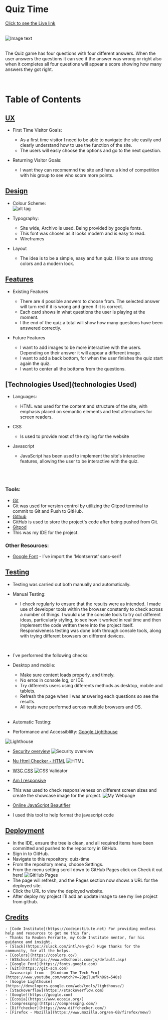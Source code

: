 # Quiz Time 

[Click to see the Live link](https://example.com)<br/><br/>

![Image text](./assets/images/responsive-min.png)<br/></br>

The Quiz game has four questions with four different answers. When the user answers the questions it can see if the answer was wrong or right also when it completes all four questions will appear a score showing how many answers they got right.

</br>

# Table of Contents

## [UX](general-info)

- First Time Visitor Goals:</br>
    - As a first time visitor I need to be able to navigate the site easily and clearly understand how to use the function of the site.
    - The users will easly choose the options and go to the next question.

- Returning Visitor Goals:</br>
    - I want they can recomemnd the site and have a kind of competition with his group to see who score more points.
    
## [Design](design)

- Colour Scheme:</br>
![alt tag](./assets/images/colours-min.png "Colour scheme")

- Typography:</br>
    - Site wide, Archivo is used. Being provided by google fonts.
    - This font was chosen as it looks modern and is easy to read.
    - Wireframes

- Layout</br>
    - The idea is to be a simple, easy and fun quiz. I like to use strong colors and a modern look.

## [Features](features)
- Existing Features</br>
    - There are 4 possible answers to choose from. The selected answer will turn red if it is wrong and green if it is correct.
    - Each card shows in what questions the user is playing at the moment.
    - I the end of the quiz a total will show how many questions have been answered correctly.

- Future Features</br>
    - I want to add images to be more interactive with the users. Depending on their answer it will appear a different image.
    - I want to add a back bottom, for when the user finishes the quiz start again the quiz.
    - I want to center all the bottoms from the questions.

## [Technologies Used](technologies Used)
-  Languages: </br>
    - HTML was used for the content and structure of the site, with emphasis placed on semantic elements and text alternatives for screen readers.
    

-  CSS</br>
    - Is used to provide most of the styling for the website</br>

- Javascript</br>
    - JavaScript has been used to implement the site's interactive features, allowing the user to be interactive with the quiz.
  
<br/><br/>

### Tools:

 - [Git](https://git-scm.com)
 - Git was used for version control by utilizing the Gitpod terminal to commit to Git and Push to GitHub.
 - [Github](https://github.com/gleidecn/quiz-time)
 - GitHub is used to store the project's code after being pushed from Git.
 - [Gitpod](https://gitpod.io/workspaces)
 - This was my IDE for the project.</br>

 ### Other Resources:

 - [Google Font](https://fonts.google.com) - I´ve import the 'Montserrat' sans-serif

## [Testing](testing)
- Testing was carried out both manually and automatically.

- Manual Testing:

    - I check regularly to ensure that the results were as intended. I made use of developer tools within the browser constantly to check across a number of things. I would use the console tools to try out different ideas, particularly styling, to see how it worked in real time and then implement the code written there into the project itself. Responsiveness testing was done both through console tools, along with trying different browsers on different devices.
<br/>

- I´ve performed the following checks:<br/>
-  Desktop and mobile:
    - Make sure content loads properly, and timely.
    - No erros in console log, or IDE.
    - Try differents users using differents methods as desktop, mobile and tablets.
    - Refresh the page when I was answering each questions so see the results.
    - All  tests were performed across multiple browsers and OS.
<br/><br/>

- Automatic Testing:

- Performance and Accessiblilty:
[Google Lighthouse](https://developers.google.com/web/tools/lighthouse/)  
 
![Lighthouse](./assets/images/passing-the-metrics-min.png "Validation")

- [Security overview](https://8000-blue-dog-u2w0biqy.ws-eu18.gitpod.io/)
![Security overview](./assets/images/Security-overview-min.png)

- [Nu Html Checker - HTML](https://validator.w3.org/nu/?doc=https%3A%2F%2F8000-blue-dog-u2w0biqy.ws-eu18.gitpod.io%2F)
![HTML](./assets/images/html-validator-min.png)

- [W3C CSS](https://jigsaw.w3.org/css-validator/validator?uri=https%3A%2F%2F8000-blue-dog-u2w0biqy.ws-eu18.gitpod.io%2F&profile=css3svg&usermedium=all&warning=1&vextwarning=&lang=en)
![CSS Validator](./assets/images/css-validator-min.png)

- [Am I responsive](http://ami.responsivedesign.is) 
- This was used to check responsiveness on different screen sizes and create the showcase image for the project.
![My Webpage](./assets/images/2-responsive.png)

- [Online JavaScript Beautifier](https://beautifier.io)
- I used this tool to help format the javascript code 

## [Deployment](deployment)

-  In the IDE, ensure the tree is clean, and all required items have been committed and pushed to the repository in GitHub.
- Sign in to GitHub.
- Navigate to this repository: quiz-time
- From the repository menu, choose Settings. 
- From the menu setting scroll down to GitHub Pages click on Check it out here!
![GitHub Pages](./assets/images/githubpages-min.png) 
- The page will refresh, and the Pages section now shows a URL for the deployed site.
- Click the URL to view the deployed website. 
- After deploy my project I´ll add an update image to see my live project from github.

## [Credits](credits)

    - [Code Institute](https://codeinstitute.net) For providing endless help and resources to get me this far.
    - Thanks to Reuben Ferrante, my Code Institute mentor, for his guidance and insight.
    - [Slack](https://slack.com/intl/en-gb/) Huge thanks for the community, for all the helps.
    - [Coolors](https://coolors.co/)
    - [W3School](https://www.w3schools.com/js/default.asp)
    - [Google Font](https://fonts.google.com)
    - [Git](https://git-scm.com)
    - Javascript from - [Kindson The Tech Pro](https://www.youtube.com/watch?v=2Bpiluefkh8&t=548s)
    - [Google Lighthouse](https://developers.google.com/web/tools/lighthouse/) 
    - [Stackoverflow](https://stackoverflow.com)
    - [Google](https://google.com)
    - [Ecosia](https://www.ecosia.org/)
    - [Compresspng](https://compresspng.com/)
    - [Diffchecker](https://www.diffchecker.com/)
    - [Firefox - Mozilla](https://www.mozilla.org/en-GB/firefox/new/)
    

